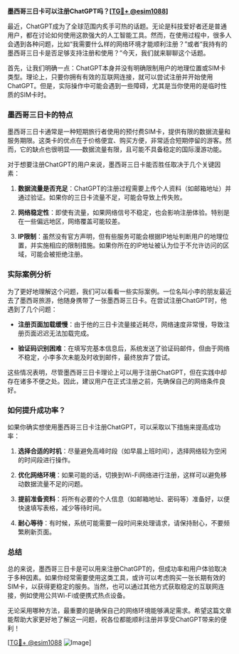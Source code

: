 **墨西哥三日卡可以注册ChatGPT吗？[[TG💪+ @esim1088](https://t.me/s/esim1088)]**

最近，ChatGPT成为了全球范围内炙手可热的话题。无论是科技爱好者还是普通用户，都在讨论如何使用这款强大的人工智能工具。然而，在使用过程中，很多人会遇到各种问题，比如“我需要什么样的网络环境才能顺利注册？”或者“我持有的墨西哥三日卡是否足够支持注册和使用？”今天，我们就来聊聊这个话题。

首先，让我们明确一点：ChatGPT本身并没有明确限制用户的地理位置或SIM卡类型。理论上，只要你拥有有效的互联网连接，就可以尝试注册并开始使用ChatGPT。但是，实际操作中可能会遇到一些障碍，尤其是当你使用的是临时性质的SIM卡时。

### 墨西哥三日卡的特点

墨西哥三日卡通常是一种短期旅行者使用的预付费SIM卡，提供有限的数据流量和服务期限。这类卡的优点在于价格便宜、购买方便，非常适合短期停留的游客。然而，它的缺点也很明显——数据流量有限，且可能不具备稳定的国际漫游功能。

对于想要注册ChatGPT的用户来说，墨西哥三日卡能否胜任取决于几个关键因素：

1. **数据流量是否充足**：ChatGPT的注册过程需要上传个人资料（如邮箱地址）并通过验证。如果你的三日卡流量不足，可能会导致上传失败。
   
2. **网络稳定性**：即使有流量，如果网络信号不稳定，也会影响注册体验。特别是在一些偏远地区，网络覆盖可能较差。

3. **IP限制**：虽然没有官方声明，但有些服务可能会根据IP地址判断用户的地理位置，并实施相应的限制措施。如果你所在的IP地址被认为位于不允许访问的区域，可能会被拒绝注册。

### 实际案例分析

为了更好地理解这个问题，我们可以看看一些实际案例。一位名叫小李的朋友最近去了墨西哥旅游，他随身携带了一张墨西哥三日卡。在尝试注册ChatGPT时，他遇到了几个问题：

- **注册页面加载缓慢**：由于他的三日卡流量接近耗尽，网络速度非常慢，导致注册页面迟迟无法加载完成。
  
- **验证码识别困难**：在填写完基本信息后，系统发送了验证码邮件，但由于网络不稳定，小李多次未能及时收到邮件，最终放弃了尝试。

这些情况表明，尽管墨西哥三日卡理论上可以用于注册ChatGPT，但在实践中却存在诸多不便之处。因此，建议用户在正式注册之前，先确保自己的网络条件良好。

### 如何提升成功率？

如果你确实想使用墨西哥三日卡注册ChatGPT，可以采取以下措施来提高成功率：

1. **选择合适的时机**：尽量避免高峰时段（如早晨上班时间），选择网络较为空闲的时间段进行操作。

2. **优化网络环境**：如果可能的话，切换到Wi-Fi网络进行注册，这样可以避免移动数据流量不足的问题。

3. **提前准备资料**：将所有必要的个人信息（如邮箱地址、密码等）准备好，以便快速填写表格，减少等待时间。

4. **耐心等待**：有时候，系统可能需要一段时间来处理请求，请保持耐心，不要频繁刷新页面。

### 总结

总的来说，墨西哥三日卡是可以用来注册ChatGPT的，但成功率和用户体验取决于多种因素。如果你经常需要使用这类工具，或许可以考虑购买一张长期有效的SIM卡，以获得更稳定的服务。当然，也可以通过其他方式获取稳定的互联网连接，例如使用公共Wi-Fi或便携式热点设备。

无论采用哪种方法，最重要的是确保自己的网络环境能够满足需求。希望这篇文章能帮助大家更好地了解这一问题，祝各位都能顺利注册并享受ChatGPT带来的便利！

[[TG💪+ @esim1088](https://t.me/s/esim1088) ![Image](https://i.postimg.cc/4NQfJmqS/Snipaste-2025-05-13-00-14-12.png)]